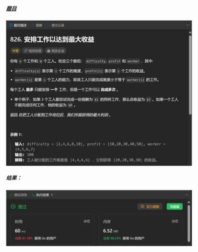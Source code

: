 ##### [题目](https://leetcode.cn/problems/most-profit-assigning-work/)
![pic](img.png)
##### 结果：
![pic](result.png)